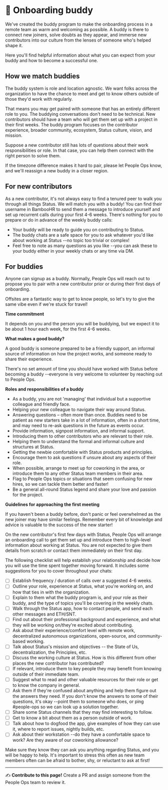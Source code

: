 # 🧭 Onboarding buddy

We've created the buddy program to make the onboarding process in a remote team as warm and welcoming as possible. A buddy is there to connect new joiners, solve doubts as they appear, and immerse new contributors into our culture from the lenses of someone who's helped shape it.

Here you'll find helpful information about what you can expect from your buddy and how to become a successful one.

## How we match buddies

The buddy system is role and location agnostic. We want folks across the organization to have the chance to meet and get to know others outside of those they'd work with regularly. 

That means you may get paired with someone that has an entirely different role to you. The buddying conversations don't need to be technical. New contributors should have a team who will get them set up with a project in their first weeks. The buddy program focuses on the contributor experience, broader community, ecosystem, Status culture, vision, and mission.

Suppose a new contributor still has lots of questions about their work responsibilities or role. In that case, you can help them connect with the right person to solve them.

If the timezone difference makes it hard to pair, please let People Ops know, and we'll reassign a new buddy in a closer region.


## For new contributors

As a new contributor, it's not always easy to find a tenured peer to walk you through all things Status. We will match you with a buddy! You can find their username in BambooHR to send them a message to introduce yourself and set up recurrent calls during your first 4-6 weeks. There's nothing for you to prepare or do in advance of the weekly buddy calls:

   * Your buddy will be ready to guide you on contributing to Status.
   * The buddy chats are a safe space for you to ask whatever you'd like about working at Status --no topic too trivial or complex!
   * Feel free to note as many questions as you like --you can ask these to your buddy either in your weekly chats or any time via DM.


## For buddies

Anyone can signup as a buddy. Normally, People Ops will reach out to propose you to pair with a new contributor prior or during their first days of onboarding.

Offsites are a fantastic way to get to know people, so let's try to give the same vibe even if we're stuck for travel!


**Time commitment**

It depends on you and the person you will be buddying, but we expect it to be about 1 hour each week, for the first 4-6 weeks.


**What makes a good buddy?**

A good buddy is someone prepared to be a friendly support, an informal source of information on how the project works, and someone ready to share their experience.

There's no set amount of time you should have worked with Status before becoming a buddy --everyone is very welcome to volunteer by reaching out to People Ops.


**Roles and responsibilities of a buddy**

   * As a buddy, you are not 'managing' that individual but a supportive colleague and friendly face.
   * Helping your new colleague to navigate their way around Status.
   * Answering questions – often more than once. Buddies need to be patient as new starters take in a lot of information, often in a short time, and may need to re-ask questions in the future as events occur.
   * Provide information, signpost information, and informal support.
   * Introducing them to other contributors who are relevant to their role.
   * Helping them to understand the formal and informal culture and structures at Status.
   * Getting the newbie comfortable with Status products and principles.
   * Encourage them to ask questions if unsure about any aspects of their role. 
   * When possible, arrange to meet up for coworking in the area, or introduce them to any other Status team members in their area. 
   * Flag to People Ops topics or situations that seem confusing for new hires, so we can tackle them better and faster!
   * Be a general all-round Status legend and share your love and passion for the project.


**Guidelines for approaching the first meeting**

If you haven't been a buddy before, don't panic or feel overwhelmed as the new joiner may have similar feelings. Remember every bit of knowledge and advice is valuable to the success of the new starter!

On the new contributor's first few days with Status, People Ops will arrange an onboarding call to get them set up and introduce them to high-level information about working at Status. You are not expected to give them details from scratch or contact them immediately on their first day.

The following checklist will help establish your relationship and decide how you will use the time spent together moving forward. It includes some suggestions for you to cover throughout your chats:

- [ ] Establish frequency / duration of calls over a suggested 4-6 weeks.
- [ ] Outline your role, experience at Status, what you're working on, and how that ties in with the organization.
- [ ] Explain to them what the buddy program is, and your role as their buddy, and the type of topics you'll be covering in the weekly chats.
- [ ] Walk through the Status app, how to contact people, and send each other messages and ETH/SNT.
- [ ] Find out about their professional background and experience, and what they will be working on/they're excited about contributing.
- [ ] Ask about their experience/comfort level with remote work, decentralized autonomous organizations, open-source, and community-based working.
- [ ] Talk about Status's mission and objectives -- the State of Us, decentralization, the Principles, etc.
- [ ] Discuss the working culture at Status. How is this different from other places the new contributor has contributed?
- [ ] If relevant, introduce them to key people they may benefit from knowing outside of their immediate team.
- [ ] Suggest what to read and other valuable resources for their role or get to know the company in general.
- [ ] Ask them if they're confused about anything and help them figure out the answers they need. If you don't know the answers to some of their questions, it's okay --point them to someone who does, or ping #people-ops so we can look up a solution together.
- [ ] Share some Status channels that they may find interesting to follow.
- [ ] Get to know a bit about them as a person outside of work.
- [ ] Talk about how to dogfood the app, give examples of how they can use it, where to report issues, nightly builds, etc.
- [ ] Ask about their workstation --do they have a comfortable space to work? Are they aware of our coworking allowance?

Make sure they know they can ask you anything regarding Status, and you will be happy to help. It's important to stress this often as new team members often can be afraid to bother, shy, or reluctant to ask at first!


*****

✍️ **Contribute to this page!** Create a PR and assign someone from the People Ops team to review it.
